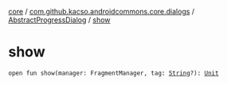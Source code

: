 [core](../../index.md) / [com.github.kacso.androidcommons.core.dialogs](../index.md) / [AbstractProgressDialog](index.md) / [show](./show.md)

# show

`open fun show(manager: FragmentManager, tag: `[`String`](https://kotlinlang.org/api/latest/jvm/stdlib/kotlin/-string/index.html)`?): `[`Unit`](https://kotlinlang.org/api/latest/jvm/stdlib/kotlin/-unit/index.html)